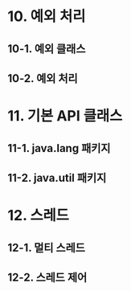 # 10. 예외 처리

## 10-1. 예외 클래스

## 10-2. 예외 처리

# 11. 기본 API 클래스

## 11-1. java.lang 패키지

## 11-2. java.util 패키지

# 12. 스레드

## 12-1. 멀티 스레드

## 12-2. 스레드 제어

